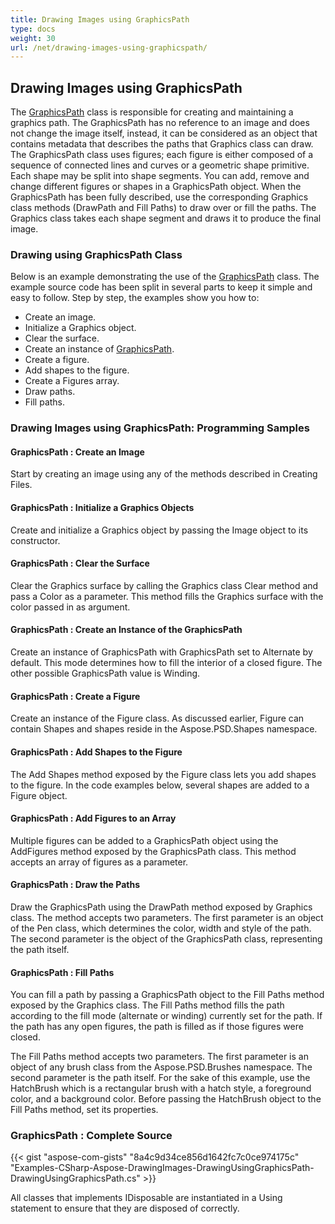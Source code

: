 ```yaml
---
title: Drawing Images using GraphicsPath
type: docs
weight: 30
url: /net/drawing-images-using-graphicspath/
---
```


## **Drawing Images using GraphicsPath**
The [GraphicsPath](https://reference.aspose.com/psd/net/aspose.psd/graphicspath) class is responsible for creating and maintaining a graphics path. The GraphicsPath has no reference to an image and does not change the image itself, instead, it can be considered as an object that contains metadata that describes the paths that Graphics class can draw. The GraphicsPath class uses figures; each figure is either composed of a sequence of connected lines and curves or a geometric shape primitive. Each shape may be split into shape segments. You can add, remove and change different figures or shapes in a GraphicsPath object. When the GraphicsPath has been fully described, use the corresponding Graphics class methods (DrawPath and Fill Paths) to draw over or fill the paths. The Graphics class takes each shape segment and draws it to produce the final image.
### **Drawing using GraphicsPath Class**
Below is an example demonstrating the use of the [GraphicsPath](https://reference.aspose.com/psd/net/aspose.psd/graphicspath) class. The example source code has been split in several parts to keep it simple and easy to follow. Step by step, the examples show you how to:

- Create an image.
- Initialize a Graphics object.
- Clear the surface.
- Create an instance of [GraphicsPath](https://reference.aspose.com/psd/net/aspose.psd/graphicspath).
- Create a figure.
- Add shapes to the figure.
- Create a Figures array.
- Draw paths.
- Fill paths.


### **Drawing Images using GraphicsPath: Programming Samples**
#### **GraphicsPath : Create an Image**
Start by creating an image using any of the methods described in Creating Files.
#### **GraphicsPath : Initialize a Graphics Objects**
Create and initialize a Graphics object by passing the Image object to its constructor.
#### **GraphicsPath : Clear the Surface**
Clear the Graphics surface by calling the Graphics class Clear method and pass a Color as a parameter. This method fills the Graphics surface with the color passed in as argument.
#### **GraphicsPath : Create an Instance of the GraphicsPath**
Create an instance of GraphicsPath with GraphicsPath set to Alternate by default. This mode determines how to fill the interior of a closed figure. The other possible GraphicsPath value is Winding.
#### **GraphicsPath : Create a Figure**
Create an instance of the Figure class. As discussed earlier, Figure can contain Shapes and shapes reside in the Aspose.PSD.Shapes namespace.
#### **GraphicsPath : Add Shapes to the Figure**
The Add Shapes method exposed by the Figure class lets you add shapes to the figure. In the code examples below, several shapes are added to a Figure object.
#### **GraphicsPath : Add Figures to an Array**
Multiple figures can be added to a GraphicsPath object using the AddFigures method exposed by the GraphicsPath class. This method accepts an array of figures as a parameter.
#### **GraphicsPath : Draw the Paths**
Draw the GraphicsPath using the DrawPath method exposed by Graphics class. The method accepts two parameters. The first parameter is an object of the Pen class, which determines the color, width and style of the path. The second parameter is the object of the GraphicsPath class, representing the path itself.
#### **GraphicsPath : Fill Paths**


You can fill a path by passing a GraphicsPath object to the Fill Paths method exposed by the Graphics class. The Fill Paths method fills the path according to the fill mode (alternate or winding) currently set for the path. If the path has any open figures, the path is filled as if those figures were closed.

The Fill Paths method accepts two parameters. The first parameter is an object of any brush class from the Aspose.PSD.Brushes namespace. The second parameter is the path itself. For the sake of this example, use the HatchBrush which is a rectangular brush with a hatch style, a foreground color, and a background color. Before passing the HatchBrush object to the Fill Paths method, set its properties.
### **GraphicsPath : Complete Source**
{{< gist "aspose-com-gists" "8a4c9d34ce856d1642fc7c0ce974175c" "Examples-CSharp-Aspose-DrawingImages-DrawingUsingGraphicsPath-DrawingUsingGraphicsPath.cs" >}}



All classes that implements IDisposable are instantiated in a Using statement to ensure that they are disposed of correctly.
